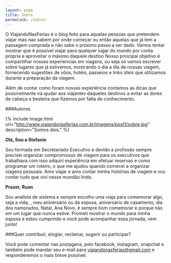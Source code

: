 ```yaml
---
layout: page
title: Sobre
permalink: /sobre/
---
```


O ViajandoNasFerias é o blog feito para aquelas pessoas que pretendem viajar mas nao sabem por onde começar ou então aquelas que já tem a passagem comprada e não sabe o próximo passo a ser dado. Vamos tentar mostrar que é possível viajar para qualquer lugar do mundo por conta própria e aproveitar o máximo daquele destino
Nosso principal objetivo é compartilhar nossas experiencias em viagens, ou seja só vamos escrever sobre lugares que já estivemos, mostrando o dia a dia de nossas viagem, fornecendo sugestões de vôos, hotéis,  passeios e  links úteis que utilizamos durante a preparação da viagem.  

Além de contar como foram nossas experiência contamos as dicas que possívelmente irá ajudar aos viajantes daqueles destinos a evitar as dores de cabeça e besteira que fizemos por falta de conhecimento.

###Autores

{% include image.html url="http://www.viajandonasferias.com.br/imagens/post1/sobre.jpg" description="Somos dois." %}

**Olá, Sou a Stefanie**

Sou formada em Secretariado Executivo e devido a profissão sempre precisei organizar compromissos de viagem para os executivos que trabalhava com isso adquiri experiência em efetuar reservas e como programar um roteiro, o que me ajudou quando comecei a organizar viagens pessoais. Amo viajar e amo contar minha histórias de viagem e vou contar tudo que vivi nesse mundão lindo. 

**Prazer, Ruan**

 Sou analista de sistema e sempre escolho uma viaja para comemorar algo, seja a vida, , meu aniversário ou da esposa, aniversário de casamento, dia dos namorados, Natal, Ana Novo, é sempre bom comemorar e porque não em um lugar que nunca estive. Prometi mostrar o mundo para minha esposa e estou cumprindo e você pode acompanhar essa jornada, vem junto!

###Quer contribuir, elogiar, reclamar, sugerir ou participar?

Você pode comentar nas postagens, pelo facebook, instagram, snapchat e também pode mandar seu e-mail para viajandonasferias@gmail.com e responderemos o mais breve possível.

